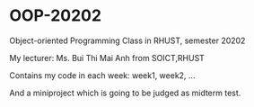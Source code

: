 # OOP-20202
Object-oriented Programming Class in RHUST, semester 20202

My lecturer: Ms. Bui Thi Mai Anh from SOICT,RHUST

Contains my code in each week: week1, week2, ...

And a miniproject which is going to be judged as midterm test.
